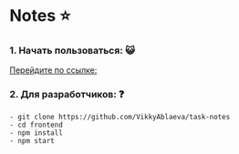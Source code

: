 # Notes :star:

### 1. Начать пользоваться: :smiley_cat:
  
  [Перейдите по ссылке:](task-notes-misu0n8in-vikkyablaeva.vercel.app)
  

### 2. Для разработчиков: :question:
  
```
- git clone https://github.com/VikkyAblaeva/task-notes
- cd frontend
- npm install
- npm start
```
